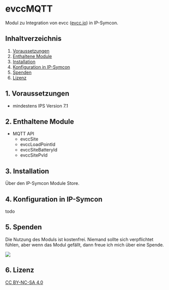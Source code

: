 # evccMQTT
   Modul zu Integration von evcc ([evcc.io](https://evcc.io)) in IP-Symcon.
 
   ## Inhaltverzeichnis
   1. [Voraussetzungen](#1-voraussetzungen)
   2. [Enthaltene Module](#2-enthaltene-module)
   3. [Installation](#3-installation)
   4. [Konfiguration in IP-Symcon](#4-konfiguration-in-ip-symcon)
   5. [Spenden](#5-spenden)
   6. [Lizenz](#6-lizenz)
   
## 1. Voraussetzungen

* mindestens IPS Version 7.1

## 2. Enthaltene Module

* MQTT API
  * evccSite
  * evccLoadPointId
  * evccSiteBatteryId
  * evccSitePvId

## 3. Installation
Über den IP-Symcon Module Store.


## 4. Konfiguration in IP-Symcon
todo

## 5. Spenden

Die Nutzung des Moduls ist kostenfrei. Niemand sollte sich verpflichtet fühlen, aber wenn das Modul gefällt, dann freue ich mich über eine Spende.

<a href="https://www.paypal.me/bumaas" target="_blank"><img src="https://www.paypalobjects.com/de_DE/DE/i/btn/btn_donate_LG.gif" border="0" /></a>

## 6. Lizenz

[CC BY-NC-SA 4.0](https://creativecommons.org/licenses/by-nc-sa/4.0/)